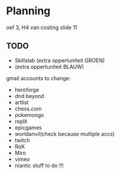 # Planning

oef 3, H4 van costing slide 11

## TODO

- Skillslab (extra oppertuniteit GROEN)
- (extra oppertuniteit BLAUW)

gmail accounts to change:

- heroforge
- dnd beyond
- artlist
- chess.com
- pokemongo
- replit
- epicgames
- worldanvil(check because multiple accs)
- twitch
- RoK
- Miro
- vimeo
- niantic
stuff to do !!!
